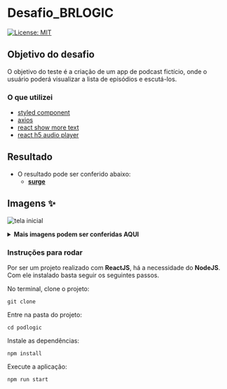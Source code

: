 # Desafio_BRLOGIC
[![License: MIT](https://img.shields.io/badge/License-MIT-yellow.svg)](https://github.com/Pereira-Araujo/users-api/blob/main/LICENSE.md)

## Objetivo do desafio

O objetivo do teste é a criação de um app de podcast fictício, onde o usuário poderá visualizar a lista de
episódios e escutá-los.

### O que utilizei
- [styled component](https://styled-components.com/)
- [axios](https://axios-http.com/)
- [react show more text](https://github.com/devzonetech/react-show-more-text)
- [react h5 audio player](https://github.com/lhz516/react-h5-audio-player)

## Resultado
- O resultado pode ser conferido abaixo:
  - [**surge**](https://special-spoon.surge.sh)

 ## Imagens ✨
 ![tela inicial](https://user-images.githubusercontent.com/60116988/122657640-dd3d7480-d13b-11eb-8d86-1fd9659cd10a.png)

<details>
  <summary><b>Mais imagens podem ser conferidas AQUI</b> </summary>
  
  <h2>Versão desktop<h2>

  
![tela inicial](https://user-images.githubusercontent.com/60116988/122657640-dd3d7480-d13b-11eb-8d86-1fd9659cd10a.png)
![podcast](https://user-images.githubusercontent.com/60116988/122657642-de6ea180-d13b-11eb-9367-f11b06525aee.png)
  
  <h2>Versão mobile(375 X 622)<h2>
    
 ![image](https://user-images.githubusercontent.com/60116988/122659979-a410fe80-d153-11eb-8d1c-53099916e737.png)
 ![image](https://user-images.githubusercontent.com/60116988/122660008-de7a9b80-d153-11eb-91b2-a4126d835ecb.png)



</details>

### Instruções para rodar
Por ser um projeto realizado com **ReactJS**, há a necessidade do **NodeJS**. Com ele instalado basta seguir os seguintes passos.

No terminal, clone o projeto:
```
git clone 
```

Entre na pasta do projeto:
```
cd podlogic
```

Instale as dependências:
```
npm install
```

Execute a aplicação:
```
npm run start 
```
